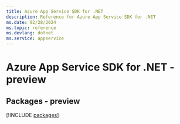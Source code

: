 ```yaml
---
title: Azure App Service SDK for .NET
description: Reference for Azure App Service SDK for .NET
ms.date: 02/28/2024
ms.topic: reference
ms.devlang: dotnet
ms.service: appservice
---
```

# Azure App Service SDK for .NET - preview
## Packages - preview
[!INCLUDE [packages](app-service-index.md)]